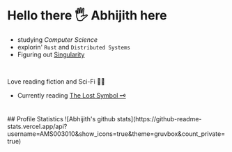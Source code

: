 # Hello there 🖐️ Abhijith here
- studying _Computer Science_
- explorin' `Rust` and `Distributed Systems`
- Figuring out [Singularity](https://github.com/AMS003010/Singularity)
<br/>

Love reading fiction and Sci-Fi 📖😌
- Currently reading [The Lost Symbol 🗝️](https://danbrown.com/the-lost-symbol/)

<br/>
## Profile Statistics
![Abhijith's github stats](https://github-readme-stats.vercel.app/api?username=AMS003010&show_icons=true&theme=gruvbox&count_private=true)
